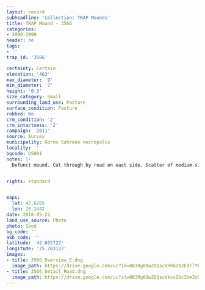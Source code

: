 ```yaml
---
layout: record
subheadline: 'Collection: TRAP Mounds'
title: TRAP Mound - 3566
categories:
- 3000-3999
header: no
tags:
- ''
trap_id: '3566'

certainty: Certain
elevation: '463'
max_diameter: '9'
min_diameter: '7'
height: '0.3'
size_category: Small
surrounding_land_use: Pasture
surface_condition: Pasture
robbed: No
crm_condition: '2'
crm_intactness: '2'
campaign: '2011'
source: Survey
municipality: Gorno Sahrane necropolis
locality: ''
bgcode: DS001
notes: |-
  Defunct mound. Cut through by road on east side. Scatter of medium-sized stones. No obvious robbers' trench's.


rights: standard


maps:
  lat: 42.6285
  lon: 25.2442
date: 2018-05-22
land_use_source: Photo
photo: Good
bg_code: ''
akb_code: ''
latitude: '42.665727'
longitude: '25.203122'
images:
- title: 3566_Overview_E.dng
  image_path: https://drive.google.com/uc?id=0B3Rg88wZDQscVHhGZ0JEdFlYb0U
- title: 3566_Detail_Road.dng
  image_path: https://drive.google.com/uc?id=0B3Rg88wZDQscVkxsZUc2bmZoS2M
---
```

